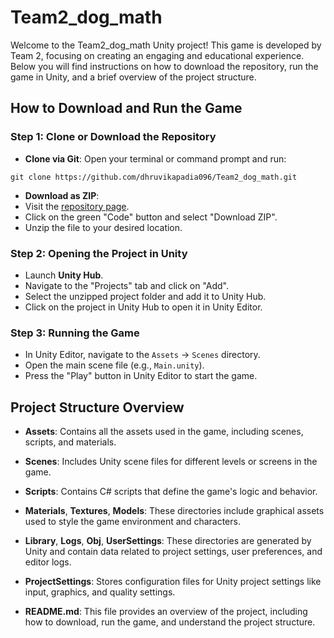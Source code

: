 # Team2_dog_math

Welcome to the Team2_dog_math Unity project! This game is developed by Team 2, focusing on creating an engaging and educational experience. Below you will find instructions on how to download the repository, run the game in Unity, and a brief overview of the project structure.

## How to Download and Run the Game

### Step 1: Clone or Download the Repository
- **Clone via Git**: Open your terminal or command prompt and run:
  
`git clone https://github.com/dhruvikapadia096/Team2_dog_math.git`

- **Download as ZIP**:
- Visit the [repository page](https://github.com/dhruvikapadia096/Team2_dog_math).
- Click on the green "Code" button and select "Download ZIP".
- Unzip the file to your desired location.

### Step 2: Opening the Project in Unity
- Launch **Unity Hub**.
- Navigate to the "Projects" tab and click on "Add".
- Select the unzipped project folder and add it to Unity Hub.
- Click on the project in Unity Hub to open it in Unity Editor.

### Step 3: Running the Game
- In Unity Editor, navigate to the `Assets` -> `Scenes` directory.
- Open the main scene file (e.g., `Main.unity`).
- Press the "Play" button in Unity Editor to start the game.

## Project Structure Overview

- **Assets**: Contains all the assets used in the game, including scenes, scripts, and materials.
- **Scenes**: Includes Unity scene files for different levels or screens in the game.
- **Scripts**: Contains C# scripts that define the game's logic and behavior.
- **Materials**, **Textures**, **Models**: These directories include graphical assets used to style the game environment and characters.

- **Library**, **Logs**, **Obj**, **UserSettings**: These directories are generated by Unity and contain data related to project settings, user preferences, and editor logs.

- **ProjectSettings**: Stores configuration files for Unity project settings like input, graphics, and quality settings.

- **README.md**: This file provides an overview of the project, including how to download, run the game, and understand the project structure.


